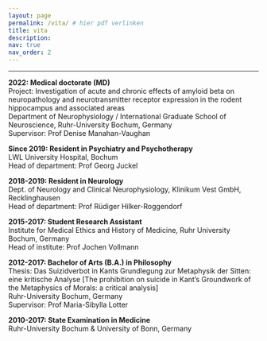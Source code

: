 ```yaml
---
layout: page
permalink: /vita/ # hier pdf verlinken
title: vita
description: 
nav: true
nav_order: 2
---
```




<hr style="height:1px;color:solid var(--global-divider-color)">
  
<b>2022: Medical doctorate (MD)</b><br>
Project: Investigation of acute and chronic effects of amyloid beta on neuropathology and neurotransmitter receptor expression in the rodent hippocampus and associated areas<br>
Department of Neurophysiology / International Graduate School of Neuroscience, Ruhr-University Bochum, Germany<br>
Supervisor: Prof Denise Manahan-Vaughan<br>

<b>Since 2019: Resident in Psychiatry and Psychotherapy</b><br>
LWL University Hospital, Bochum<br>
Head of department: Prof Georg Juckel<br>

<b>2018-2019: Resident in Neurology</b><br>
Dept. of Neurology and Clinical Neurophysiology, Klinikum Vest GmbH, Recklinghausen<br>
Head of department: Prof Rüdiger Hilker-Roggendorf<br>

<b>2015-2017: Student Research Assistant</b><br>
Institute for Medical Ethics and History of Medicine, Ruhr University Bochum, Germany<br>
Head of institute: Prof Jochen Vollmann<br>

<b>2012-2017: Bachelor of Arts (B.A.) in Philosophy</b><br>
Thesis: Das Suizidverbot in Kants Grundlegung zur Metaphysik der Sitten: eine kritische Analyse [The prohibition on suicide in Kant’s Groundwork of the Metaphysics of Morals: a critical analysis]<br>
Ruhr-University Bochum, Germany<br>
Supervisor: Prof Maria-Sibylla Lotter<br>

<b>2010-2017: State Examination in Medicine</b><br>
Ruhr-University Bochum & University of Bonn, Germany
